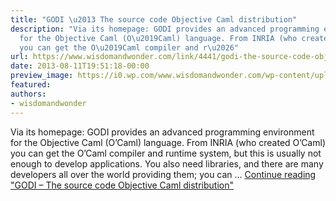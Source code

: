 ```yaml
---
title: "GODI \u2013 The source code Objective Caml distribution"
description: "Via its homepage: GODI provides an advanced programming environment
  for the Objective Caml (O\u2019Caml) language. From INRIA (who created O\u2019Caml)
  you can get the O\u2019Caml compiler and r\u2026"
url: https://www.wisdomandwonder.com/link/4441/godi-the-source-code-objective-caml-distribution
date: 2013-08-11T19:51:18-00:00
preview_image: https://i0.wp.com/www.wisdomandwonder.com/wp-content/uploads/2019/03/cropped-WisdomAndWonderLogoFavicon-2-1.png?fit=512%2C512&ssl=1
featured:
authors:
- wisdomandwonder
---
```


Via its homepage: GODI provides an advanced programming environment for the Objective Caml (O&rsquo;Caml) language. From INRIA (who created O&rsquo;Caml) you can get the O&rsquo;Caml compiler and runtime system, but this is usually not enough to develop applications. You also need libraries, and there are many developers all over the world providing them; you can &hellip; <a href="https://www.wisdomandwonder.com/link/4441/godi-the-source-code-objective-caml-distribution" class="more-link">Continue reading<span class="screen-reader-text"> &quot;GODI &ndash; The source code Objective Caml distribution&quot;</span></a>
